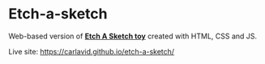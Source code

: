 # Etch-a-sketch

Web-based version of [**Etch A Sketch toy**](https://en.wikipedia.org/wiki/Etch_A_Sketch) created with HTML, CSS and JS.

Live site: https://carlavid.github.io/etch-a-sketch/
